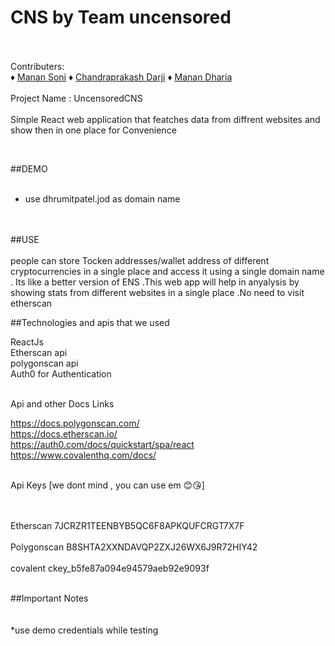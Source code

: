 # CNS by Team uncensored<br><br>
Contributers:<br>
             ♦ [Manan Soni](https://github.com/Manan-Soni)
             ♦ [Chandraprakash Darji](https://github.com/Chandraprakash-Darji)
             ♦ [Manan Dharia](https://github.com/manandharia07)  
<br>
Project Name : UncensoredCNS<br>
<br>
 Simple React web application that featches data from diffrent websites and show then in one place for Convenience 

<br>

##DEMO <br>
<br>
* use dhrumitpatel.jod as domain name <br>
<br>
<br>
##USE<br><br>
    people can store Tocken addresses/wallet address of different cryptocurrencies in a single place and access it using a single domain name . Its like a better version of ENS .This web app will help in anyalysis by showing stats from different websites in a single place .No need to visit etherscan
<br>

##Technologies and apis that we used <br>

ReactJs <br>
Etherscan api <br>
polygonscan api <br>
Auth0 for Authentication <br><br>




Api and other Docs Links  

https://docs.polygonscan.com/ <br>
             https://docs.etherscan.io/ <br>
             https://auth0.com/docs/quickstart/spa/react <br>
             https://www.covalenthq.com/docs/ <br>
<br>
             

Api Keys [we dont mind , you can use em 😊😘]
<br>
<br>
<br>
        
Etherscan        7JCRZR1TEENBYB5QC6F8APKQUFCRGT7X7F  
<br>
Polygonscan      B8SHTA2XXNDAVQP2ZXJ26WX6J9R72HIY42 <br>
<br>
covalent         ckey_b5fe87a094e94579aeb92e9093f<br>
<br>
                 

##Important Notes<br><br>
<br>
*use demo credentials while testing<br>

